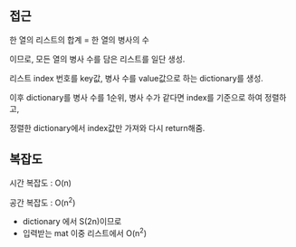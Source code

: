 ## 접근

한 열의 리스트의 합계 = 한 열의 병사의 수

이므로, 모든 열의 병사 수를 담은 리스트를 일단 생성.

리스트 index 번호를 key값, 병사 수를 value값으로 하는 dictionary를 생성.

이후 dictionary를 병사 수를 1순위, 병사 수가 같다면 index를 기준으로 하여 정렬하고,

정렬한 dictionary에서 index값만 가져와 다시 return해줌.



## 복잡도

시간 복잡도 : O(n)

공간 복잡도 : O(n<sup>2</sup>)

- dictionary 에서 S(2n)이므로
- 입력받는 mat 이중 리스트에서 O(n<sup>2</sup>)